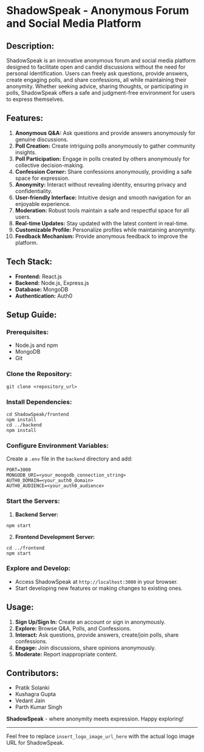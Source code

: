 # ShadowSpeak - Anonymous Forum and Social Media Platform

## Description:
ShadowSpeak is an innovative anonymous forum and social media platform designed to facilitate open and candid discussions without the need for personal identification. Users can freely ask questions, provide answers, create engaging polls, and share confessions, all while maintaining their anonymity. Whether seeking advice, sharing thoughts, or participating in polls, ShadowSpeak offers a safe and judgment-free environment for users to express themselves.

## Features:
1. **Anonymous Q&A:** Ask questions and provide answers anonymously for genuine discussions.
2. **Poll Creation:** Create intriguing polls anonymously to gather community insights.
3. **Poll Participation:** Engage in polls created by others anonymously for collective decision-making.
4. **Confession Corner:** Share confessions anonymously, providing a safe space for expression.
5. **Anonymity:** Interact without revealing identity, ensuring privacy and confidentiality.
6. **User-friendly Interface:** Intuitive design and smooth navigation for an enjoyable experience.
7. **Moderation:** Robust tools maintain a safe and respectful space for all users.
8. **Real-time Updates:** Stay updated with the latest content in real-time.
9. **Customizable Profile:** Personalize profiles while maintaining anonymity.
10. **Feedback Mechanism:** Provide anonymous feedback to improve the platform.

## Tech Stack:
- **Frontend:** React.js
- **Backend:** Node.js, Express.js
- **Database:** MongoDB
- **Authentication:** Auth0

## Setup Guide:

### Prerequisites:
- Node.js and npm
- MongoDB
- Git

### Clone the Repository:
```
git clone <repository_url>
```

### Install Dependencies:
```
cd ShadowSpeak/frontend
npm install
cd ../backend
npm install
```

### Configure Environment Variables:
Create a `.env` file in the `backend` directory and add:
```
PORT=3000
MONGODB_URI=<your_mongodb_connection_string>
AUTH0_DOMAIN=<your_auth0_domain>
AUTH0_AUDIENCE=<your_auth0_audience>
```

### Start the Servers:
1. **Backend Server:**
```
npm start
```
2. **Frontend Development Server:**
```
cd ../frontend
npm start
```

### Explore and Develop:
- Access ShadowSpeak at `http://localhost:3000` in your browser.
- Start developing new features or making changes to existing ones.

## Usage:
1. **Sign Up/Sign In:** Create an account or sign in anonymously.
2. **Explore:** Browse Q&A, Polls, and Confessions.
3. **Interact:** Ask questions, provide answers, create/join polls, share confessions.
4. **Engage:** Join discussions, share opinions anonymously.
5. **Moderate:** Report inappropriate content.

## Contributors:
- Pratik Solanki
- Kushagra Gupta
- Vedant Jain
- Parth Kumar Singh

**ShadowSpeak** - where anonymity meets expression. Happy exploring!

---

Feel free to replace `insert_logo_image_url_here` with the actual logo image URL for ShadowSpeak.
